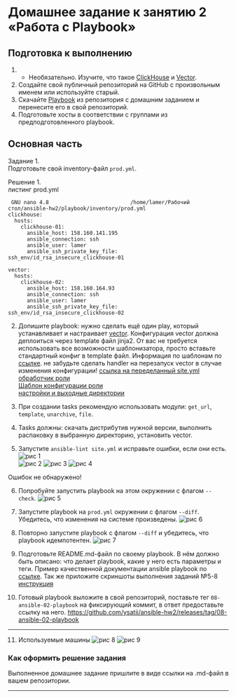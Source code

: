 # Домашнее задание к занятию 2 «Работа с Playbook»

## Подготовка к выполнению

1. * Необязательно. Изучите, что такое [ClickHouse](https://www.youtube.com/watch?v=fjTNS2zkeBs) и [Vector](https://www.youtube.com/watch?v=CgEhyffisLY).
2. Создайте свой публичный репозиторий на GitHub с произвольным именем или используйте старый.
3. Скачайте [Playbook](./playbook/) из репозитория с домашним заданием и перенесите его в свой репозиторий.
4. Подготовьте хосты в соответствии с группами из предподготовленного playbook.

## Основная часть

Задание  1.  
  Подготовьте свой inventory-файл `prod.yml`.  

Решение 1.  
листинг prod.yml
```
 GNU nano 4.8                          /home/lamer/Рабочий стол/ansible-hw2/playbook/inventory/prod.yml                                    
clickhouse:
  hosts:
    clickhouse-01:
      ansible_host: 158.160.141.195
      ansible_connection: ssh
      ansible_user: lamer
      ansible_ssh_private_key_file: ssh_env/id_rsa_insecure_clickhouse-01

vector:
  hosts:
    clickhouse-02:
      ansible_host: 158.160.164.93
      ansible_connection: ssh
      ansible_user: lamer
      ansible_ssh_private_key_file: ssh_env/id_rsa_insecure_clickhouse-02
```

2. Допишите playbook: нужно сделать ещё один play, который устанавливает и настраивает [vector](https://vector.dev). Конфигурация vector должна деплоиться через template файл jinja2. От вас не требуется использовать все возможности шаблонизатора, просто вставьте стандартный конфиг в template файл. Информация по шаблонам по [ссылке](https://www.dmosk.ru/instruktions.php?object=ansible-nginx-install). не забудьте сделать handler на перезапуск vector в случае изменения конфигурации!
[ссылка на переделанный site.yml](https://github.com/ysatii/ansible-hw2/blob/main/playbook/site.yml)  
[обработчик роли  ](https://github.com/ysatii/ansible-hw2/blob/main/playbook/roles/vector/handlers/main.yml)  
[Шаблон конфигурации роли](https://github.com/ysatii/ansible-hw2/blob/main/playbook/roles/vector/templates/vector.toml.j2)  
[настройки и выходные директории](https://github.com/ysatii/ansible-hw2/blob/main/playbook/roles/vector/tasks/main.yml)  

3. При создании tasks рекомендую использовать модули: `get_url`, `template`, `unarchive`, `file`.
4. Tasks должны: скачать дистрибутив нужной версии, выполнить распаковку в выбранную директорию, установить vector.
5. Запустите `ansible-lint site.yml` и исправьте ошибки, если они есть.
 ![рис 1](https://github.com/ysatii/ansible-hw2/blob/main/img/img_ansble1.jpg)  
 ![рис 2](https://github.com/ysatii/ansible-hw2/blob/main/img/img_ansble2.jpg)
 ![рис 3](https://github.com/ysatii/ansible-hw2/blob/main/img/img_ansble3.jpg)
 ![рис 4](https://github.com/ysatii/ansible-hw2/blob/main/img/img_ansble4.jpg)

Ошибок не обнаружено!  

6. Попробуйте запустить playbook на этом окружении с флагом `--check`.
 ![рис 5](https://github.com/ysatii/ansible-hw2/blob/main/img/img_ansble5.jpg)

7. Запустите playbook на `prod.yml` окружении с флагом `--diff`. Убедитесь, что изменения на системе произведены.
 ![рис 6  ](https://github.com/ysatii/ansible-hw2/blob/main/img/img_ansble6.jpg)


8. Повторно запустите playbook с флагом `--diff` и убедитесь, что playbook идемпотентен.
 ![рис 7](https://github.com/ysatii/ansible-hw2/blob/main/img/img_ansble7.jpg)

9. Подготовьте README.md-файл по своему playbook. В нём должно быть описано: что делает playbook, какие у него есть параметры и теги. Пример качественной документации ansible playbook по [ссылке](https://github.com/opensearch-project/ansible-playbook). Так же приложите скриншоты выполнения заданий №5-8 
[инструкция](https://github.com/ysatii/ansible-hw2/blob/main/playbook/README.md)

10. Готовый playbook выложите в свой репозиторий, поставьте тег `08-ansible-02-playbook` на фиксирующий коммит, в ответ предоставьте ссылку на него.
https://github.com/ysatii/ansible-hw2/releases/tag/08-ansible-02-playbook
---
11. Используемые машины
 ![рис 8](https://github.com/ysatii/ansible-hw2/blob/main/img/img_ansble8.jpg)
 ![рис 9](https://github.com/ysatii/ansible-hw2/blob/main/img/img_ansble9.jpg)


### Как оформить решение задания

Выполненное домашнее задание пришлите в виде ссылки на .md-файл в вашем репозитории.

---
